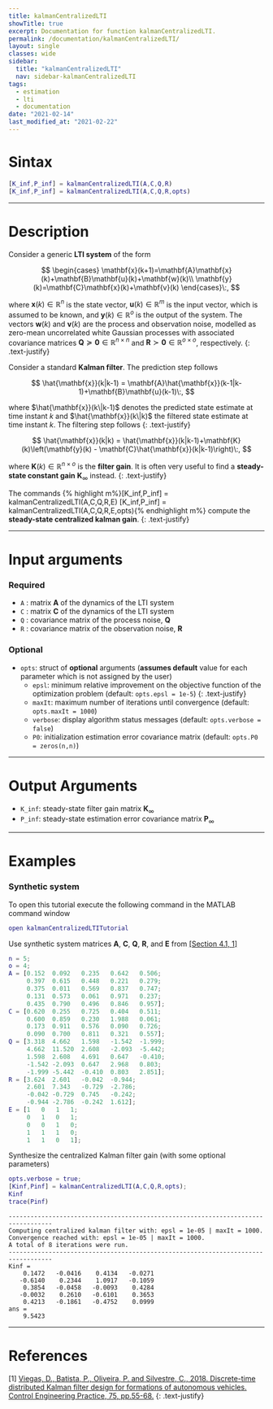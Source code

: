 ```yaml
---
title: kalmanCentralizedLTI
showTitle: true
excerpt: Documentation for function kalmanCentralizedLTI.
permalink: /documentation/kalmanCentralizedLTI/
layout: single
classes: wide
sidebar:
  title: "kalmanCentralizedLTI"
  nav: sidebar-kalmanCentralizedLTI
tags:
  - estimation
  - lti
  - documentation
date: "2021-02-14"
last_modified_at: "2021-02-22"
---
```

# Sintax
~~~m
[K_inf,P_inf] = kalmanCentralizedLTI(A,C,Q,R)
[K_inf,P_inf] = kalmanCentralizedLTI(A,C,Q,R,opts)
~~~
***

# Description
Consider a generic **LTI system** of the form

$$
\begin{cases}
\mathbf{x}(k+1)=\mathbf{A}\mathbf{x}(k)+\mathbf{B}\mathbf{u}(k)+\mathbf{w}(k)\\
\mathbf{y}(k)=\mathbf{C}\mathbf{x}(k)+\mathbf{v}(k)
\end{cases}\:,
$$

where $\mathbf{x}(k)\in\mathbb{R}^{n}$ is the state vector, $\mathbf{u}(k)\in \mathbb{R}^{m}$ is the input vector, which is assumed to be known, and $\mathbf{y}(k)\in\mathbb{R}^{o}$ is the output of the system. The vectors $\mathbf{w}(k)$ and $\mathbf{v}(k)$ are the process and observation noise, modelled as zero-mean uncorrelated white Gaussian processes with associated covariance matrices $\mathbf{Q} \succeq \mathbf{0}\in\mathbb{R}^{n\times n}$ and  $\mathbf{R} \succ \mathbf{0}\in\mathbb{R}^{o\times o}$, respectively.
{: .text-justify}

Consider a standard **Kalman filter**. The prediction step follows

$$
\hat{\mathbf{x}}(k|k-1) = \mathbf{A}\hat{\mathbf{x}}(k-1|k-1)+\mathbf{B}\mathbf{u}(k-1)\:,
$$

where $\hat{\mathbf{x}}(k\|k-1)$ denotes the predicted state estimate at time instant $k$ and $\hat{\mathbf{x}}(k\|k)$ the filtered state estimate at time instant $k$. The filtering step follows
{: .text-justify}

$$
\hat{\mathbf{x}}(k|k) = \hat{\mathbf{x}}(k|k-1)+\mathbf{K}(k)\left(\mathbf{y}(k) - \mathbf{C}\hat{\mathbf{x}}(k|k-1)\right)\:,
$$

where $\mathbf{K}(k)\in\mathbb{R}^{n\times o}$ is the **filter gain**. It is often very useful to find a **steady-state constant gain** $\mathbf{K}_{\infty}$ instead.
{: .text-justify}

The commands
{% highlight m%}[K_inf,P_inf] = kalmanCentralizedLTI(A,C,Q,R,E)
[K_inf,P_inf] = kalmanCentralizedLTI(A,C,Q,R,E,opts){% endhighlight m%} compute the **steady-state centralized kalman gain**.
{: .text-justify}

***

# Input arguments
### Required
-  ```A``` : matrix $\mathbf{A}$ of the dynamics of the LTI system
-  ```C``` : matrix $\mathbf{C}$ of the dynamics of the LTI system
-  ```Q``` : covariance matrix of the process noise, $\mathbf{Q}$
-  ```R``` : covariance matrix of the observation noise, $\mathbf{R}$

### Optional
- ```opts```: struct of **optional** arguments (**assumes default** value for each parameter which is not assigned by the user)
  - ```epsl```: minimum relative improvement on the objective function of the optimization problem (default: ```opts.epsl = 1e-5```)
  {: .text-justify}
  - ```maxIt```: maximum number of iterations until convergence (default: ```opts.maxIt = 1000```)
  - ```verbose```: display algorithm status messages (default: ```opts.verbose = false```)
  - ```P0```: initialization estimation error covariance matrix (default: ```opts.P0 = zeros(n,n)```)

***

# Output Arguments

- ```K_inf```: steady-state filter gain matrix $\mathbf{K}_{\infty}$
- ```P_inf```: steady-state estimation error covariance matrix $\mathbf{P}_{\infty}$

***

# Examples
### Synthetic system
To open this tutorial execute the following command in the MATLAB command window
~~~m
open kalmanCentralizedLTITutorial
~~~
Use synthetic system matrices $\mathbf{A}$, $\mathbf{C}$, $\mathbf{Q}$, $\mathbf{R}$, and $\mathbf{E}$ from [[Section 4.1, 1]](#references)
~~~m
n = 5;
o = 4;
A = [0.152  0.092   0.235   0.642   0.506;
     0.397  0.615   0.448   0.221   0.279;
     0.375  0.011   0.569   0.837   0.747;
     0.131  0.573   0.061   0.971   0.237;
     0.435  0.790   0.496   0.846   0.957];
C = [0.620  0.255   0.725   0.404   0.511;
     0.600  0.859   0.230   1.988   0.061;
     0.173  0.911   0.576   0.090   0.726;
     0.090  0.700   0.811   0.321   0.557];
Q = [3.318  4.662   1.598   -1.542  -1.999;
     4.662  11.520  2.608   -2.093  -5.442;
     1.598  2.608   4.691   0.647   -0.410;
     -1.542 -2.093  0.647   2.968   0.803;
     -1.999 -5.442  -0.410  0.803   2.851];
R = [3.624  2.601   -0.042  -0.944;
     2.601  7.343   -0.729  -2.786;
     -0.042 -0.729  0.745   -0.242;
     -0.944 -2.786  -0.242  1.612];
E = [1   0   1   1;
     0   1   0   1;
     0   0   1   0;
     1   1   1   0;
     1   1   0   1];
~~~
Synthesize the centralized Kalman filter gain (with some optional parameters)
~~~m
opts.verbose = true;
[Kinf,Pinf] = kalmanCentralizedLTI(A,C,Q,R,opts);
Kinf
trace(Pinf)
~~~
~~~text
----------------------------------------------------------------------------------
Computing centralized kalman filter with: epsl = 1e-05 | maxIt = 1000.
Convergence reached with: epsl = 1e-05 | maxIt = 1000.
A total of 8 iterations were run.
----------------------------------------------------------------------------------
Kinf =
    0.1472   -0.0416    0.4134   -0.0271
   -0.6140    0.2344    1.0917   -0.1059
    0.3854   -0.0458   -0.0093    0.4284
   -0.0032    0.2610   -0.6101    0.3653
    0.4213   -0.1861   -0.4752    0.0999
ans =
    9.5423
~~~

***

# References
[1] <a href="https://www.sciencedirect.com/science/article/pii/S0967066118300571" target="_blank">Viegas, D., Batista, P., Oliveira, P. and Silvestre, C., 2018. Discrete-time distributed Kalman filter design for formations of autonomous vehicles. Control Engineering Practice, 75, pp.55-68.</a>
{: .text-justify}
